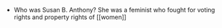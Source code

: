 - Who was Susan B. Anthony?
	She was a feminist who fought for voting rights and property rights of [[women]]